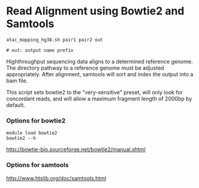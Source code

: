 # Read Alignment using Bowtie2 and Samtools

```
atac_mapping_hg38.sh pair1 pair2 out

# out: output name prefix
```

Highthroughput sequencing data aligns to a determined reference genome.
The directory pathway to a reference genome must be adjusted appropriately.
After alignment, samtools will sort and index the output into a bam file.

This script sets bowtie2 to the "very-sensitive" preset, will only look for concordant reads, and will allow a maximum fragment length of 2000bp by default.

### Options for bowtie2
```
module load bowtie2
bowtie2 --h
```
http://bowtie-bio.sourceforge.net/bowtie2/manual.shtml

### Options for samtools

http://www.htslib.org/doc/samtools.html
